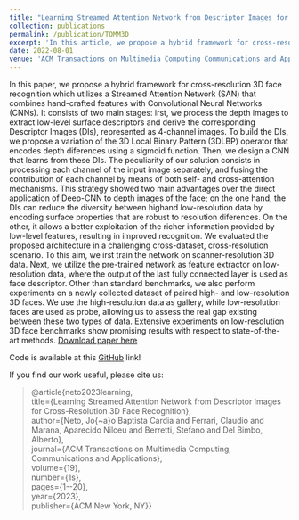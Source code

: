 ```yaml
---
title: "Learning Streamed Attention Network from Descriptor Images for Cross-Resolution 3D Face Recognition"
collection: publications
permalink: /publication/TOMM3D
excerpt: 'In this article, we propose a hybrid framework for cross-resolution 3D face recognition which utilizes a Streamed Attention Network (SAN) that combines handcrafted features with Convolutional Neural Networks (CNNs).'
date: 2022-08-01
venue: 'ACM Transactions on Multimedia Computing Communications and Applications (TOMM)'
---
```


In this paper, we propose a hybrid framework for cross-resolution 3D face recognition which utilizes a Streamed Attention
Network (SAN) that combines hand-crafted features with Convolutional Neural Networks (CNNs). It consists of two main
stages: irst, we process the depth images to extract low-level surface descriptors and derive the corresponding Descriptor
Images (DIs), represented as 4-channel images. To build the DIs, we propose a variation of the 3D Local Binary Pattern
(3DLBP) operator that encodes depth diferences using a sigmoid function. Then, we design a CNN that learns from these DIs.
The peculiarity of our solution consists in processing each channel of the input image separately, and fusing the contribution
of each channel by means of both self- and cross-attention mechanisms. This strategy showed two main advantages over the
direct application of Deep-CNN to depth images of the face; on the one hand, the DIs can reduce the diversity between highand low-resolution data by encoding surface properties that are robust to resolution diferences. On the other, it allows a better exploitation of the richer information provided by low-level features, resulting in improved recognition. We evaluated
the proposed architecture in a challenging cross-dataset, cross-resolution scenario. To this aim, we irst train the network
on scanner-resolution 3D data. Next, we utilize the pre-trained network as feature extractor on low-resolution data, where
the output of the last fully connected layer is used as face descriptor. Other than standard benchmarks, we also perform
experiments on a newly collected dataset of paired high- and low-resolution 3D faces. We use the high-resolution data as
gallery, while low-resolution faces are used as probe, allowing us to assess the real gap existing between these two types of
data. Extensive experiments on low-resolution 3D face benchmarks show promising results with respect to state-of-the-art
methods. [Download paper here](https://air.unipr.it/bitstream/11381/2920469/1/3527158.pdf)

Code is available at this [GitHub](https://github.com/jbcnrlz/san) link!

If you find our work useful, please cite us: 
 
>@article{neto2023learning,  
>  title={Learning Streamed Attention Network from Descriptor Images for Cross-Resolution 3D Face Recognition},  
>  author={Neto, Jo{\~a}o Baptista Cardia and Ferrari, Claudio and Marana, Aparecido Nilceu and Berretti, Stefano and Del Bimbo, Alberto},  
>  journal={ACM Transactions on Multimedia Computing, Communications and Applications},  
>  volume={19},  
>  number={1s},  
>  pages={1--20},  
>  year={2023},  
>  publisher={ACM New York, NY}}  













